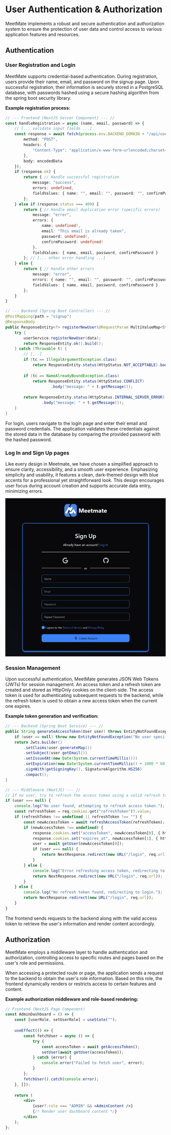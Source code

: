# User Authentication & Authorization
MeetMate implements a robust and secure authentication and authorization system to ensure the protection of user data and control access to various application features and resources.

## Authentication

### User Registration and Login

MeetMate supports credential-based authentication. During registration, users provide their name, email, and password on the signup page. Upon successful registration, their information is securely stored in a PostgreSQL database, with passwords hashed using a secure hashing algorithm from the spring boot security library.

**Example registration process:**

```typescript
// --- Frontend (NextJS Server Component) --- //
const handleRegistration = async (name, email, password) => {
    // [... validate input fields ...]
    const response = await fetch(process.env.BACKEND_DOMAIN + "/api/user/signup", {
        method: "POST",
        headers: {
            "Content-Type": "application/x-www-form-urlencoded;charset=UTF-8"
        },
        body: encodedData
    });
    if (response.ok) {
        return { // Handle successful registration
            message: "success",
            errors: undefined,
            fieldValues: { name: "", email: "", password: "", confirmPassword: "" }
        };
    } else if (response.status === 409) {
        return { // Handle email duplication error (specific errors)
            message: "error",
            errors: {
                name: undefined!,
                email: "This email is already taken",
                password: undefined!,
                confirmPassword: undefined!
            },
            fieldValues: { name, email, password, confirmPassword }
        }; // [... other error handling ...]
    } else {
        return { // Handle other errors
            message: "error",
            errors: { name: "", email: "", password: "", confirmPassword: "" },
            fieldValues: { name, email, password, confirmPassword }
        };
    }
}
```
```java
// --- Backend (Spring Boot Controller) --- //
@PostMapping(path = "signup")
@ResponseBody
public ResponseEntity<?> registerNewUser(@RequestParam MultiValueMap<String, String> data) {
    try {
        userService.registerNewUser(data);
        return ResponseEntity.ok().build();
    } catch (Throwable t) {
        // [...]
        if (tc == IllegalArgumentException.class)
            return ResponseEntity.status(HttpStatus.NOT_ACCEPTABLE).body("message: " + t.getMessage());

        if (tc == NameAlreadyBoundException.class)
            return ResponseEntity.status(HttpStatus.CONFLICT)
                    .body("message: " + t.getMessage());

        return ResponseEntity.status(HttpStatus.INTERNAL_SERVER_ERROR)
                .body("message: " + t.getMessage());
    }
}
```
For login, users navigate to the login page and enter their email and password credentials. The application validates these credentials against the stored data in the database by comparing the provided password with the hashed password.

### Log In and Sign Up pages
Like every design in Meetmate, we have chosen a simplified approach to ensure clarity, accessibility, and a smooth user experience. Emphasizing simplicity and usability, it features a clean, dark-themed design with blue accents for a professional yet straightforward look. This design encourages user focus during account creation and supports accurate data entry, minimizing errors. 

![[Example signup page]](../assets/oauth.png)

### Session Management

Upon successful authentication, MeetMate generates JSON Web Tokens (JWTs) for session management. An access token and a refresh token are created and stored as HttpOnly cookies on the client-side. The access token is used for authenticating subsequent requests to the backend, while the refresh token is used to obtain a new access token when the current one expires.

**Example token generation and verification:**

```java
// --- Backend (Spring Boot Service) --- //
public String generateAccessToken(User user) throws EntityNotFoundException {
    if (user == null) throw new EntityNotFoundException("No user specified");
    return Jwts.builder()
        .setClaims(user.generateMap())
        .setSubject(user.getEmail())
        .setIssuedAt(new Date(System.currentTimeMillis()))
        .setExpiration(new Date(System.currentTimeMillis() + 1000 * 60 * 5)) // expires in 5 minutes
        .signWith(getSigningKey(), SignatureAlgorithm.HS256)
        .compact();
}
```
```typescript
// --- Middleware (NextJS) --- //
// If no user, try to refresh the access token using a valid refresh token.
if (user === null) {
    console.log("No user found, attempting to refresh access token.");
    const refreshToken = req.cookies.get("refreshToken")?.value;
    if (refreshToken !== undefined || refreshToken !== "") {
        const newAccessToken = await refreshAccessToken(refreshToken);
        if (newAccessToken !== undefined) {
            response.cookies.set("accessToken", newAccessToken[0], { httpOnly: true, secure: true, sameSite: "strict" });
            response.cookies.set("expires_at", newAccessToken[1], { httpOnly: true, secure: true, sameSite: "strict" });
            user = await getUser(newAccessToken[0]);
            if (user === null) {
                return NextResponse.redirect(new URL("/login", req.url));
            }
        } else {
            console.log("Error refreshing access token, redirecting to login.");
            return NextResponse.redirect(new URL("/login", req.url));
        }
    } else {
        console.log("No refresh token found, redirecting to login.");
        return NextResponse.redirect(new URL("/login", req.url));
    }
}
```

The frontend sends requests to the backend along with the valid access token to retrieve the user's information and render content accordingly.

## Authorization

MeetMate employs a middleware layer to handle authentication and authorization, controlling access to specific routes and pages based on the user's role and permissions.

When accessing a protected route or page, the application sends a request to the backend to obtain the user's role information. Based on this role, the frontend dynamically renders or restricts access to certain features and content.

**Example authorization middleware and role-based rendering:**

```jsx
// Frontend (NextJS Page Component)
const AdminDashboard = () => {
    const [userRole, setUserRole] = useState("");

    useEffect(() => {
        const fetchUser = async () => {
            try {
                const accessToken = await getAccessToken();
                setUser(await getUser(accessToken));
            } catch (error) {
                console.error("Failed to fetch user", error);
            }
        };
        fetchUser().catch(console.error);
    }, []);

    return (
        <div>
            {user?.role === "ADMIN" && <AdminContent />}
            {/* Render user dashboard content */}
        </div>
    );
};
```